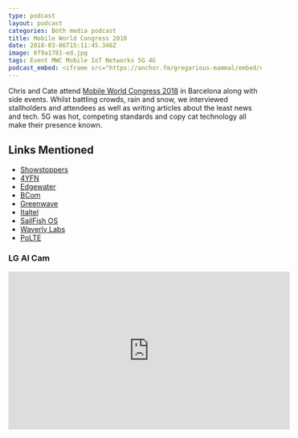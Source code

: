 ```yaml
---
type: podcast
layout: podcast
categories: Both media podcast
title: Mobile World Congress 2018
date: 2018-03-06T15:11:45.346Z
image: 6f9a1781-ed.jpg
tags: Event MWC Mobile IoT Networks 5G 4G
podcast_embed: <iframe src="https://anchor.fm/gregarious-mammal/embed/episodes/Mobile-World-Congress-2018-e16nk5" height="102px" width="400px" frameborder="0" scrolling="no"></iframe>
---
```


Chris and Cate attend [Mobile World Congress 2018](https://www.mobileworldcongress.com/) in Barcelona along with side events. Whilst battling crowds, rain and snow, we interviewed stallholders and attendees as well as writing articles about the least news and tech. 5G was hot, competing standards and copy cat technology all make their presence known.

## Links Mentioned

-   [Showstoppers](http://apps.showstoppers.com/shows/mwc2018/brochure_showstoppers_mwc_2018.pdf)
-   [4YFN](https://www.4yfn.com/event/4yfn-barcelona-2018/)
-   [Edgewater](http://www.edgewaterwireless.com/wifi3-explained/)
-   [BCom](https://b-com.com/en)
-   [Greenwave](https://greenwavesystems.com)
-   [Italtel](http://www.italtel.com)
-   [SailFish OS](https://www.engadget.com/2018/03/01/jolla-sailfish-os-team-interview-mwc/)
-   [Waverly Labs](https://waverlylabs.com)
- [PoLTE](https://polte.com)

### LG AI Cam

<iframe allow="autoplay; encrypted-media" allowfullscreen="" frameborder="0" height="315" src="https://www.youtube.com/embed/rmg22oFD5jM" width="560"></iframe>
